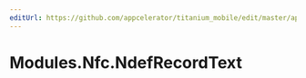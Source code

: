 ```yaml
---
editUrl: https://github.com/appcelerator/titanium_mobile/edit/master/apidoc/NdefRecord.yml
---
```

# Modules.Nfc.NdefRecordText

<TypeHeader/>

<ApiDocs/>

